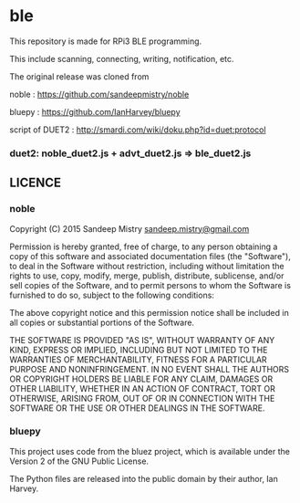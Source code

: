# ble

This repository is made for RPi3 BLE programming.

This include scanning, connecting, writing, notification, etc.

The original release was cloned from

noble : https://github.com/sandeepmistry/noble

bluepy : https://github.com/IanHarvey/bluepy

script of DUET2 : http://smardi.com/wiki/doku.php?id=duet:protocol

### duet2: noble_duet2.js + advt_duet2.js => ble_duet2.js
    
## LICENCE

### noble

Copyright (C) 2015 Sandeep Mistry sandeep.mistry@gmail.com

Permission is hereby granted, free of charge, to any person obtaining a copy of this software and associated documentation files (the "Software"), to deal in the Software without restriction, including without limitation the rights to use, copy, modify, merge, publish, distribute, sublicense, and/or sell copies of the Software, and to permit persons to whom the Software is furnished to do so, subject to the following conditions:

The above copyright notice and this permission notice shall be included in all copies or substantial portions of the Software.

THE SOFTWARE IS PROVIDED "AS IS", WITHOUT WARRANTY OF ANY KIND, EXPRESS OR IMPLIED, INCLUDING BUT NOT LIMITED TO THE WARRANTIES OF MERCHANTABILITY, FITNESS FOR A PARTICULAR PURPOSE AND NONINFRINGEMENT. IN NO EVENT SHALL THE AUTHORS OR COPYRIGHT HOLDERS BE LIABLE FOR ANY CLAIM, DAMAGES OR OTHER LIABILITY, WHETHER IN AN ACTION OF CONTRACT, TORT OR OTHERWISE, ARISING FROM, OUT OF OR IN CONNECTION WITH THE SOFTWARE OR THE USE OR OTHER DEALINGS IN THE SOFTWARE.

### bluepy

This project uses code from the bluez project, which is available under the Version 2 of the GNU Public License.

The Python files are released into the public domain by their author, Ian Harvey.
